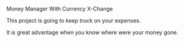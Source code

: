 Money Manager With Currency X-Change

This project is going to keep truck on your expenses.

It is great advantage when you know where were your money gone.

